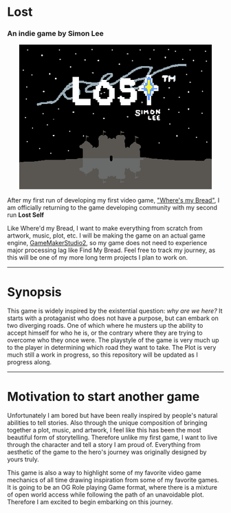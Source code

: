 # Lost 
### An indie game by Simon Lee

<p align="center">
  <img src="https://github.com/Simonlee711/Lost-Self-Game/blob/main/animated_from_images.gif" alt="animated" />
</p>

After my first run of developing my first video game, ["Where's my Bread"](https://github.com/Simonlee711/Basic_Game), I am officially returning to the game developing community with my second run **Lost Self**

Like Where'd my Bread, I want to make everything from scratch from artwork, music, plot, etc. I will be making the game on an actual game engine, [GameMakerStudio2](https://gamemaker.io/en/gamemaker?utm_source=google&utm_medium=cpc&utm_campaign=US%20-%20Search%20-%20EN%20-%20Generic&gclid=Cj0KCQjwqoibBhDUARIsAH2OpWj8bF3_c62zsWEIGit6MQi6AtwKlKcU-QZKa4aBqtNJjfJEuxIosXQaAqrpEALw_wcB), so my game does not need to experience major processing lag like Find My Bread. Feel free to track my journey, as this will be one of my more long term projects I plan to work on. 


---

# Synopsis

This game is widely inspired by the existential question: *why are we here?* It starts with a protaganist who does not have a purpose, but can embark on two diverging roads. One of which where he musters up the ability to accept himself for who he is, or the contrary where they are trying to overcome who they once were. The playstyle of the game is very much up to the player in determining which road they want to take. The Plot is very much still a work in progress, so this repository will be updated as I progress along.

---

# Motivation to start another game

Unfortunately I am bored but have been really inspired by people's natural abilities to tell stories. Also through the unique composition of bringing together a plot, music, and artwork, I feel like this has been the most beautiful form of storytelling. Therefore unlike my first game, I want to live through the character and tell a story I am proud of. Everything from aesthetic of the game to the hero's journey was originally designed by yours truly. 

This game is also a way to highlight some of my favorite video game mechanics of all time drawing inspiration from some of my favorite games. It is going to be an OG Role playing Game format, where there is a mixture of open world access while following the path of an unavoidable plot. Therefore I am excited to begin embarking on this journey.
